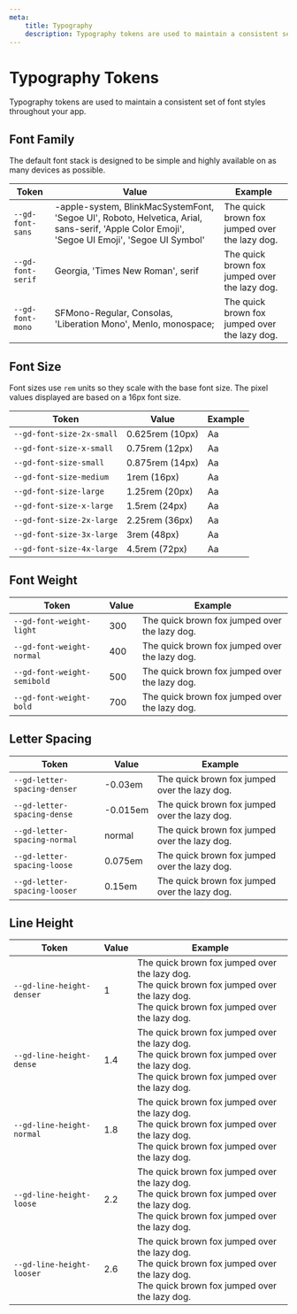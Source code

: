 ```yaml
---
meta:
    title: Typography
    description: Typography tokens are used to maintain a consistent set of font styles throughout your app.
---
```


# Typography Tokens

Typography tokens are used to maintain a consistent set of font styles throughout your app.

## Font Family

The default font stack is designed to be simple and highly available on as many devices as possible.

| Token             | Value                                                                                                                                         | Example                                                                                              |
| ----------------- | --------------------------------------------------------------------------------------------------------------------------------------------- | ---------------------------------------------------------------------------------------------------- |
| `--gd-font-sans`  | -apple-system, BlinkMacSystemFont, 'Segoe UI', Roboto, Helvetica, Arial, sans-serif, 'Apple Color Emoji', 'Segoe UI Emoji', 'Segoe UI Symbol' | <span style="font-family: var(--gd-font-sans)">The quick brown fox jumped over the lazy dog.</span>  |
| `--gd-font-serif` | Georgia, 'Times New Roman', serif                                                                                                             | <span style="font-family: var(--gd-font-serif)">The quick brown fox jumped over the lazy dog.</span> |
| `--gd-font-mono`  | SFMono-Regular, Consolas, 'Liberation Mono', Menlo, monospace;                                                                                | <span style="font-family: var(--gd-font-mono)">The quick brown fox jumped over the lazy dog.</span>  |

## Font Size

Font sizes use `rem` units so they scale with the base font size. The pixel values displayed are based on a 16px font size.

| Token                     | Value           | Example                                                         |
| ------------------------- | --------------- | --------------------------------------------------------------- |
| `--gd-font-size-2x-small` | 0.625rem (10px) | <span style="font-size: var(--gd-font-size-2x-small)">Aa</span> |
| `--gd-font-size-x-small`  | 0.75rem (12px)  | <span style="font-size: var(--gd-font-size-x-small)">Aa</span>  |
| `--gd-font-size-small`    | 0.875rem (14px) | <span style="font-size: var(--gd-font-size-small)">Aa</span>    |
| `--gd-font-size-medium`   | 1rem (16px)     | <span style="font-size: var(--gd-font-size-medium)">Aa</span>   |
| `--gd-font-size-large`    | 1.25rem (20px)  | <span style="font-size: var(--gd-font-size-large)">Aa</span>    |
| `--gd-font-size-x-large`  | 1.5rem (24px)   | <span style="font-size: var(--gd-font-size-x-large)">Aa</span>  |
| `--gd-font-size-2x-large` | 2.25rem (36px)  | <span style="font-size: var(--gd-font-size-2x-large)">Aa</span> |
| `--gd-font-size-3x-large` | 3rem (48px)     | <span style="font-size: var(--gd-font-size-3x-large)">Aa</span> |
| `--gd-font-size-4x-large` | 4.5rem (72px)   | <span style="font-size: var(--gd-font-size-4x-large)">Aa</span> |

## Font Weight

| Token                       | Value | Example                                                                                                         |
| --------------------------- | ----- | --------------------------------------------------------------------------------------------------------------- |
| `--gd-font-weight-light`    | 300   | <span style="font-weight: var(--gd-font-weight-light);">The quick brown fox jumped over the lazy dog.</span>    |
| `--gd-font-weight-normal`   | 400   | <span style="font-weight: var(--gd-font-weight-normal);">The quick brown fox jumped over the lazy dog.</span>   |
| `--gd-font-weight-semibold` | 500   | <span style="font-weight: var(--gd-font-weight-semibold);">The quick brown fox jumped over the lazy dog.</span> |
| `--gd-font-weight-bold`     | 700   | <span style="font-weight: var(--gd-font-weight-bold);">The quick brown fox jumped over the lazy dog.</span>     |

## Letter Spacing

| Token                        | Value    | Example                                                                                                             |
| ---------------------------- | -------- | ------------------------------------------------------------------------------------------------------------------- |
| `--gd-letter-spacing-denser` | -0.03em  | <span style="letter-spacing: var(--gd-letter-spacing-denser);">The quick brown fox jumped over the lazy dog.</span> |
| `--gd-letter-spacing-dense`  | -0.015em | <span style="letter-spacing: var(--gd-letter-spacing-dense);">The quick brown fox jumped over the lazy dog.</span>  |
| `--gd-letter-spacing-normal` | normal   | <span style="letter-spacing: var(--gd-letter-spacing-normal);">The quick brown fox jumped over the lazy dog.</span> |
| `--gd-letter-spacing-loose`  | 0.075em  | <span style="letter-spacing: var(--gd-letter-spacing-loose);">The quick brown fox jumped over the lazy dog.</span>  |
| `--gd-letter-spacing-looser` | 0.15em   | <span style="letter-spacing: var(--gd-letter-spacing-looser);">The quick brown fox jumped over the lazy dog.</span> |

## Line Height

| Token                     | Value | Example                                                                                                                                                                                                       |
| ------------------------- | ----- | ------------------------------------------------------------------------------------------------------------------------------------------------------------------------------------------------------------- |
| `--gd-line-height-denser` | 1     | <div style="line-height: var(--gd-line-height-denser);">The quick brown fox jumped over the lazy dog.<br>The quick brown fox jumped over the lazy dog.<br>The quick brown fox jumped over the lazy dog.</div> |
| `--gd-line-height-dense`  | 1.4   | <div style="line-height: var(--gd-line-height-dense);">The quick brown fox jumped over the lazy dog.<br>The quick brown fox jumped over the lazy dog.<br>The quick brown fox jumped over the lazy dog.</div>  |
| `--gd-line-height-normal` | 1.8   | <div style="line-height: var(--gd-line-height-normal);">The quick brown fox jumped over the lazy dog.<br>The quick brown fox jumped over the lazy dog.<br>The quick brown fox jumped over the lazy dog.</div> |
| `--gd-line-height-loose`  | 2.2   | <div style="line-height: var(--gd-line-height-loose);">The quick brown fox jumped over the lazy dog.<br>The quick brown fox jumped over the lazy dog.<br>The quick brown fox jumped over the lazy dog.</div>  |
| `--gd-line-height-looser` | 2.6   | <div style="line-height: var(--gd-line-height-looser);">The quick brown fox jumped over the lazy dog.<br>The quick brown fox jumped over the lazy dog.<br>The quick brown fox jumped over the lazy dog.</div> |
